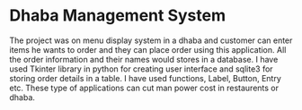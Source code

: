 # Dhaba Management System
The project was on menu display system in a dhaba and customer can enter items he wants to order and they can place order using this application. All the order information and their names would stores in a database. I have used Tkinter library in python for creating user interface and sqlite3 for storing order details in a table. I have used functions, Label, Button, Entry etc. These type of applications can cut man power cost in restaurents or dhaba.
